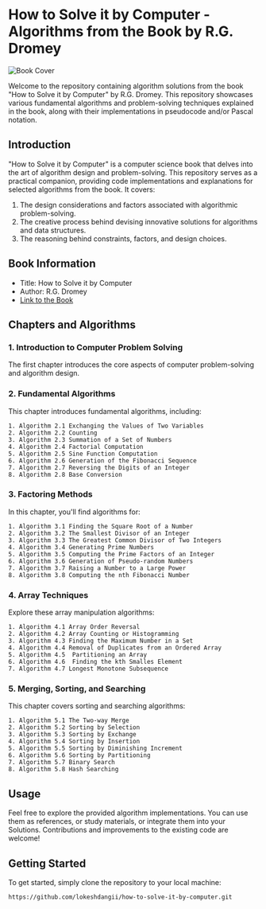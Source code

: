 # How to Solve it by Computer - Algorithms from the Book by R.G. Dromey

![Book Cover](https://m.media-amazon.com/images/I/71sdHVfUZWL._AC_UF1000,1000_QL80_.jpg) 

Welcome to the repository containing algorithm solutions from the book "How to Solve it by Computer" by R.G. Dromey. This repository showcases various fundamental algorithms and problem-solving techniques explained in the book, along with their implementations in pseudocode and/or Pascal notation.

## Introduction

"How to Solve it by Computer" is a computer science book that delves into the art of algorithm design and problem-solving. This repository serves as a practical companion, providing code implementations and explanations for selected algorithms from the book. It covers:

1. The design considerations and factors associated with algorithmic problem-solving.
2. The creative process behind devising innovative solutions for algorithms and data structures.
3. The reasoning behind constraints, factors, and design choices.

## Book Information

- Title: How to Solve it by Computer
- Author: R.G. Dromey
- [Link to the Book](https://www.edutechlearners.com/download/books/How%20To%20Solve%20It%20By%20Computer.pdf)
## Chapters and Algorithms

### 1. Introduction to Computer Problem Solving

The first chapter introduces the core aspects of computer problem-solving and algorithm design.

### 2. Fundamental Algorithms

This chapter introduces fundamental algorithms, including:

    1. Algorithm 2.1 Exchanging the Values of Two Variables
    2. Algorithm 2.2 Counting
    3. Algorithm 2.3 Summation of a Set of Numbers
    4. Algorithm 2.4 Factorial Computation
    5. Algorithm 2.5 Sine Function Computation
    6. Algorithm 2.6 Generation of the Fibonacci Sequence
    7. Algorithm 2.7 Reversing the Digits of an Integer
    8. Algorithm 2.8 Base Conversion

### 3. Factoring Methods

In this chapter, you'll find algorithms for:

    1. Algorithm 3.1 Finding the Square Root of a Number
    2. Algorithm 3.2 The Smallest Divisor of an Integer
    3. Algorithm 3.3 The Greatest Common Divisor of Two Integers
    4. Algorithm 3.4 Generating Prime Numbers
    5. Algorithm 3.5 Computing the Prime Factors of an Integer
    6. Algorithm 3.6 Generation of Pseudo-random Numbers 
    7. Algorithm 3.7 Raising a Number to a Large Power
    8. Algorithm 3.8 Computing the nth Fibonacci Number

### 4. Array Techniques

Explore these array manipulation algorithms:

    1. Algorithm 4.1 Array Order Reversal
    2. Algorithm 4.2 Array Counting or Histogramming
    3. Algorithm 4.3 Finding the Maximum Number in a Set
    4. Algorithm 4.4 Removal of Duplicates from an Ordered Array
    5. Algorithm 4.5  Partitioning an Array
    6. Algorithm 4.6  Finding the kth Smalles Element
    7. Algorithm 4.7 Longest Monotone Subsequence

### 5. Merging, Sorting, and Searching

This chapter covers sorting and searching algorithms:

    1. Algorithm 5.1 The Two-way Merge
    2. Algorithm 5.2 Sorting by Selection
    3. Algorithm 5.3 Sorting by Exchange
    4. Algorithm 5.4 Sorting by Insertion
    5. Algorithm 5.5 Sorting by Diminishing Increment
    6. Algorithm 5.6 Sorting by Partitioning
    7. Algorithm 5.7 Binary Search
    8. Algorithm 5.8 Hash Searching

## Usage

Feel free to explore the provided algorithm implementations. You can use them as references, or study materials, or integrate them into your Solutions. Contributions and improvements to the existing code are welcome!

## Getting Started

To get started, simply clone the repository to your local machine:

```bash
https://github.com/lokeshdangii/how-to-solve-it-by-computer.git
